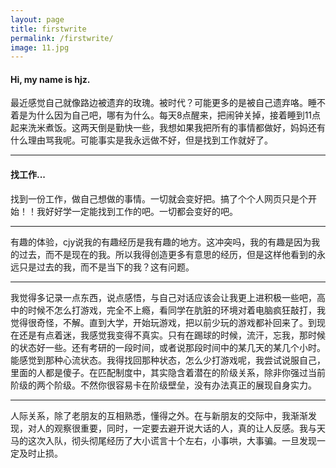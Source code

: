 ```yaml
---
layout: page
title: firstwrite
permalink: /firstwrite/
image: 11.jpg
---
```


#### Hi, my name is  hjz.
最近感觉自己就像路边被遗弃的玫瑰。被时代？可能更多的是被自己遗弃咯。睡不着是为什么因为自己吧，哪有为什么。每天8点醒来，把闹钟关掉，接着睡到11点起来洗米煮饭。这两天倒是勤快一些，我想如果我把所有的事情都做好，妈妈还有什么理由骂我呢。可能事实是我永远做不好，但是找到工作就好了。


***

#### 找工作...
找到一份工作，做自己想做的事情。一切就会变好把。搞了个个人网页只是个开始！！我好好学一定能找到工作的吧。一切都会变好的吧。

***
有趣的体验，cjy说我的有趣经历是我有趣的地方。这冲突吗，我的有趣是因为我的过去，而不是现在的我。所以我得创造更多有意思的经历，但是这样他看到的永远只是过去的我，而不是当下的我？这有问题。
***
我觉得多记录一点东西，说点感悟，与自己对话应该会让我更上进积极一些吧，高中的时候不怎么打游戏，完全不上瘾，看同学在肮脏的环境对着电脑疯狂敲打，我觉得很奇怪，不解。直到大学，开始玩游戏，把以前少玩的游戏都补回来了。到现在还是有点着迷，我感觉我变得不真实。只有在踢球的时候，流汗，忘我，那时候的状态好一些。还有考研的一段时间，或者说那段时间中的某几天的某几个小时。能感觉到那种心流状态。我得找回那种状态，怎么少打游戏呢，我尝试说服自己，里面的人都是傻子。在匹配制度中，其实隐含着潜在的阶级关系，除非你强过当前阶级的两个阶级。不然你很容易卡在阶级壁垒，没有办法真正的展现自身实力。
***
人际关系，除了老朋友的互相熟悉，懂得之外。在与新朋友的交际中，我渐渐发现，对人的观察很重要，同时，一定要去避开说大话的人，真的让人反感。我与天马的这次入队，彻头彻尾经历了大小谎言十个左右，小事哄，大事骗。一旦发现一定及时止损。